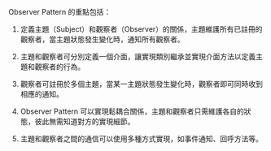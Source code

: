 

Observer Pattern 的重點包括：

1. 定義主題（Subject）和觀察者（Observer）的關係，主題維護所有已註冊的觀察者，當主題狀態發生變化時，通知所有觀察者。

2. 主題和觀察者可分別定義一個介面，讓實現類別繼承並實現介面方法以定義主題和觀察者的行為。

3. 觀察者可註冊於多個主題，當某一主題狀態發生變化時，觀察者即可同時收到相應的通知。

4. Observer Pattern 可以實現鬆耦合關係，主題和觀察者只需維護各自的狀態，彼此無需知道對方的實現細節。

5. 主題和觀察者之間的通信可以使用多種方式實現，如事件通知、回呼方法等。